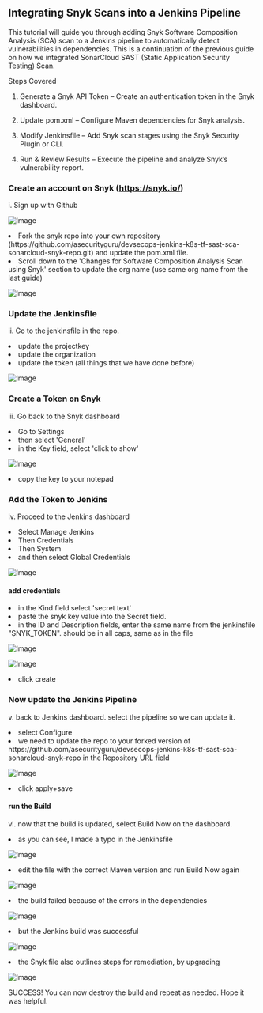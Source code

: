 ## Integrating Snyk Scans into a Jenkins Pipeline

This tutorial will guide you through adding Snyk Software Composition Analysis (SCA) scan to a Jenkins pipeline to automatically detect vulnerabilities in dependencies. This is a continuation of the previous guide on how we integrated SonarCloud SAST (Static Application Security Testing) Scan.


Steps Covered
1. Generate a Snyk API Token – Create an authentication token in the Snyk dashboard.

2. Update pom.xml – Configure Maven dependencies for Snyk analysis.

3. Modify Jenkinsfile – Add Snyk scan stages using the Snyk Security Plugin or CLI.

4. Run & Review Results – Execute the pipeline and analyze Snyk’s vulnerability report.

### Create an account on Snyk (https://snyk.io/)

i. Sign up with Github

![Image](https://github.com/user-attachments/assets/79df046f-8fa8-4022-bc59-f0178b78b920)

<li> Fork the snyk repo into your own repository (https://github.com/asecurityguru/devsecops-jenkins-k8s-tf-sast-sca-sonarcloud-snyk-repo.git) and update the pom.xml file.
<li>Scroll down to the 'Changes for Software Composition Analysis Scan using Snyk' section to update the org name (use same org name from the last guide)</li>

![Image](https://github.com/user-attachments/assets/7b3e0ff4-f30f-43b8-826d-4d9fa40d9bcb)
### Update the Jenkinsfile
ii. Go to the jenkinsfile in the repo.
<li>update the projectkey</li>
<li>update the organization</li>
<li>update the token (all things that we have done before)</li>

![Image](https://github.com/user-attachments/assets/d93c4699-d36e-49b7-afab-cbc98de53daa)
### Create a Token on Snyk
iii. Go back to the Snyk dashboard
<li>Go to Settings</li>
<li>then select 'General'</li>
<li>in the Key field, select 'click to show'</li>

![Image](https://github.com/user-attachments/assets/9631d9f2-9865-4cf3-80ec-4ea3c0ec9d50)
<li>copy the key to your notepad</li>

### Add the Token to Jenkins
iv. Proceed to the Jenkins dashboard
<li>Select Manage Jenkins</li>
<li>Then Credentials</li>
<li>Then System</li>
<li>and then select Global Credentials</li>

![Image](https://github.com/user-attachments/assets/6ef97fda-af5f-45ea-96d1-563215d9a6df)

#### add credentials
<li>in the Kind field select 'secret text'</li>
<li>paste the snyk key value into the Secret field.</li>
<li>in the ID and Description fields, enter the same name from the jenkinsfile "SNYK_TOKEN". should be in all caps, same as in the file</li>

![Image](https://github.com/user-attachments/assets/e5679a28-bc05-46bc-8f05-faeb6c63573c)

![Image](https://github.com/user-attachments/assets/a0f85c0e-cd8e-4627-8307-153de7745084)
<li>click create</li>

### Now update the Jenkins Pipeline
v. back to Jenkins dashboard. select the pipeline so we can update it.
<li>select Configure</li>
<li>we need to update the repo to your forked version of https://github.com/asecurityguru/devsecops-jenkins-k8s-tf-sast-sca-sonarcloud-snyk-repo in the Repository URL field</li>

![Image](https://github.com/user-attachments/assets/18a212ab-8df0-4569-9571-2da5667b04c0)
<li>click apply+save</li>

#### run the Build
vi. now that the build is updated, select Build Now on the dashboard.
<li>as you can see, I made a typo in the Jenkinsfile</li>

![Image](https://github.com/user-attachments/assets/1bd42a63-2038-4ec5-b7c8-8cbd3a838854)
<li>edit the file with the correct Maven version and run Build Now again</li>

![Image](https://github.com/user-attachments/assets/40ba1f1c-d93b-47bd-b8db-1e74b778d3e7)
<li>the build failed because of the errors in the dependencies</li>

![Image](https://github.com/user-attachments/assets/5c0304fd-a9fb-4d37-aa17-8585a7cbee55)
<li>but the Jenkins build was successful</li>

![Image](https://github.com/user-attachments/assets/825ffad7-621b-4840-8292-84aea67f8b30)
<li>the Snyk file also outlines steps for remediation, by upgrading</li>

![Image](https://github.com/user-attachments/assets/ebff9ef7-5f1b-4860-a289-a6b45d109169)

SUCCESS! You can now destroy the build and repeat as needed. Hope it was helpful.

